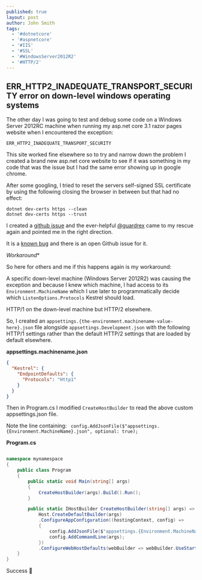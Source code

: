 ```yaml
---
published: true
layout: post
author: John Smith
tags:
  - '#dotnetcore'
  - '#aspnetcore'
  - '#IIS'
  - '#SSL'
  - '#WindowsServer2012R2'
  - '#HTTP/2'
---
```

## ERR_HTTP2_INADEQUATE_TRANSPORT_SECURITY error on down-level windows operating systems

The other day I was going to test and debug some code on a Windows Server 2012RC machine when running my asp.net core 3.1 razor pages website when I encountered the exception:

`ERR_HTTP2_INADEQUATE_TRANSPORT_SECURITY`  

This site worked fine elsewhere so to try and narrow down the problem I created a brand new asp.net core website to see if it was something in my code that was the issue but I had the same error showing up in google chrome. 

After some googling, I tried to reset the servers self-signed SSL certificate by using the following closing the browser in between but that had no effect: 

```shell
dotnet dev-certs https --clean
dotnet dev-certs https --trust
```

I created a [github issue](https://github.com/aspnet/AspNetCore.Docs/issues/16434) and the ever-helpful [@guardrex](https://github.com/guardrex) came to my rescue again and pointed me in the right direction. 

It is a [known bug](https://github.com/dotnet/aspnetcore/issues/16811) and there is an open Github issue for it.

*Workaround**

So here for others and me if this happens again is my workaround:

A specific down-level machine (Windows Server 2012R2) was causing the exception and because I knew which machine, I had access to its `Environment.MachineName` which I use later to programmatically decide which `ListenOptions.Protocols` Kestrel should load. 

HTTP/1 on the down-level machine but HTTP/2 elsewhere.

So, I created an `appsettings.{the-environment.machinename-value-here}.json` file alongside `appsettings.Development.json` with the following HTTP/1 settings rather than the default HTTP/2 settings that are loaded by default elsewhere.

**appsettings.machinename.json**

```json
{
  "Kestrel": {
    "EndpointDefaults": {
      "Protocols": "Http1"
    }
  }
}
``` 

Then in Program.cs I modified `CreateHostBuilder` to read the above custom appsettings.json file. 

Note the line containing: ` config.AddJsonFile($"appsettings.{Environment.MachineName}.json", optional: true);`


**Program.cs**

```cs

namespace mynamespace
{
    public class Program
    {
        public static void Main(string[] args)
        {
            CreateHostBuilder(args).Build().Run();
        }

        public static IHostBuilder CreateHostBuilder(string[] args) =>
            Host.CreateDefaultBuilder(args)
            .ConfigureAppConfiguration((hostingContext, config) =>
            {
                config.AddJsonFile($"appsettings.{Environment.MachineName}.json", optional: true);
                config.AddCommandLine(args);
            })
            .ConfigureWebHostDefaults(webBuilder => webBuilder.UseStartup<Startup>());
    }
}
```

Success 🎉

